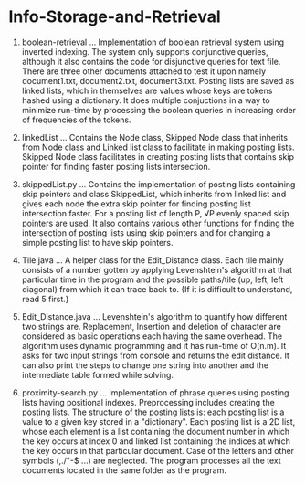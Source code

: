 # Info-Storage-and-Retrieval

1. boolean-retrieval ... Implementation of boolean retrieval system using inverted indexing. The system only supports conjunctive queries, although it also contains the code for disjunctive queries for text file. There are three other documents attached to test it upon namely document1.txt, document2.txt, document3.txt. Posting lists are saved as linked lists, which in themselves are values whose keys are tokens hashed using a dictionary. It does multiple conjuctions in a way to minimize run-time by processing the boolean queries in increasing order of frequencies of the tokens.
                         
2. linkedList ... Contains the Node class, Skipped Node class that inherits from Node class and Linked list class to facilitate in making posting lists. Skipped Node class facilitates in creating posting lists that contains skip pointer for finding faster posting lists intersection.
                
3. skippedList.py ... Contains the implementation of posting lists containing skip pointers and class SkippedList, which inherits from linked list and gives each node the extra skip pointer for finding posting list intersection faster. For a posting list of length P, √P evenly spaced skip pointers are used. It also contains various other functions for finding the intersection of posting lists using skip pointers and for changing a simple posting list to have skip pointers. 

4. Tile.java ... A helper class for the Edit_Distance class. Each tile mainly consists of a number gotten by applying Levenshtein's algorithm at that particular time in the program and the possible paths/tile (up, left, left diagonal) from which it can trace back to. {If it is difficult to understand, read 5 first.}

5. Edit_Distance.java ... Levenshtein's algorithm to quantify how different two strings are. Replacement, Insertion and deletion of character are considered as basic operations each having the same overhead. The algorithm uses dynamic programming and it has run-time of O(n.m). It asks for two input strings from console and returns the edit distance. It can also print the steps to change one string into another and the intermediate table formed while solving.

6. proximity-search.py ... Implementation of phrase queries using posting lists having positional indexes. Preprocessing includes creating the posting lists. The structure of the posting lists is: each posting list is a value to a given key stored in a "dictionary". Each posting list is a 2D list, whose each element is a list containing the document number in which the key occurs at index 0 and linked list containing the indices at which the key occurs in that particular document. Case of the letters and other symbols (,./"-$ ...) are neglected. The program processes all the text documents located in the same folder as the program.
